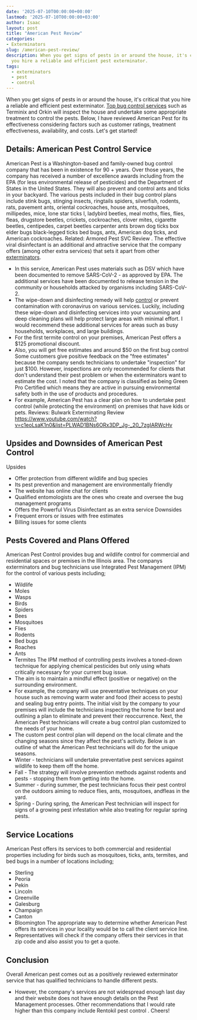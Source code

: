 ```yaml
---
date: '2025-07-10T00:00:00+00:00'
lastmod: '2025-07-10T00:00:00+03:00'
author: Isaac
layout: post
title: "American Pest Review"
categories:
- Exterminators
slug: /american-pest-review/
description: When you get signs of pests in or around the house, it's critical that
  you hire a reliable and efficient pest exterminator.
tags: 
  - exterminators
  - pest
  - control
---
```

When you get signs of pests in or around the house, it's critical that you hire a reliable and efficient pest exterminator.
[Top bug control services](https://pestpolicy.com/pest-control-near-me/)
such as
Terminix
and
Orkin
will inspect the house and undertake some appropriate treatment to control the pests.
Below, I have reviewed American Pest for its effectiveness considering factors such as customer ratings, treatment effectiveness, availability, and costs.
Let's get started!
## Details: American Pest Control Service
American Pest is a Washington-based and family-owned bug control company that has been in existence for 90 + years.
Over those years, the company has received a number of excellence awards including from the EPA (for less environmental release of pesticides) and the Department of States in the United States.
They will also prevent and control ants and ticks in your backyard.
The various pests included in their bug control plans include stink bugs, stinging insects, ringtails spiders, silverfish, rodents, rats, pavement ants, oriental cockroaches, house ants, mosquitoes, millipedes, mice, lone star ticks l, ladybird beetles, meal moths, flies, flies, fleas, drugstore beetles, crickets, cockroaches, clover mites, cigarette beetles, centipedes, carpet beetles carpenter ants brown dog ticks box elder bugs black-legged ticks bed bugs, ants, American dog ticks, and American cockroaches.
Related:
Armored Pest SVC Review
.
The effective viral disinfectant is an additional and attractive service that the company offers (among other extra services) that sets it apart from other [exterminators](/posts/pest-control-near-me/).
- In this service, American Pest uses materials such as DSV which have been documented to remove SARS-CoV-2 - as approved by EPA.
The additional services have been documented to release tension in the community or households attacked by organisms including SARS-CoV-2.
- The wipe-down and disinfecting remedy will help [control](/posts/southern-pest-control-review/) or prevent contamination with coronavirus on various services.
Luckily, including these wipe-down and disinfecting services into your vacuuming and deep cleaning plans will help protect large areas with minimal effort.
I would recommend these additional services for areas such as busy households, workplaces, and large buildings.
- For the first termite control on your premises, American Pest offers a $125 promotional discount.
- Also, you will get free estimates and around $50 on the first bug control
Some customers give positive feedback on the "free estimates" because the company sends technicians to undertake "inspection" for just $100.
However, inspections are only recommended for clients that don't understand their pest problem or when the exterminators want to estimate the cost.
I noted that the company is classified as being Green Pro Certified which means they are active in pursuing environmental safety both in the use of products and procedures.
- For example, American Pest has a clear plan on how to undertake pest control (while protecting the environment) on premises that have kids or pets.
Reviews:
Bulwark Exterminating Review
https://www.youtube.com/watch?v=c1eoLsaK1n0&list=PLWAD1BNs6ORx3DP_Jg-_20_7zgIARWcHv
## Upsides and Downsides of American Pest Control
Upsides
- Offer protection from different wildlife and bug species
- Its pest prevention and management are environmentally friendly
- The website has online chat for clients
- Qualified entomologists are the ones who create and oversee the bug management programs
- Offers the Powerful Virus Disinfectant as an extra service
Downsides
- Frequent errors or issues with free estimates
- Billing issues for some clients
## Pests Covered and Plans Offered
American Pest Control provides bug and wildlife control for commercial and residential spaces or premises in the Illinois area.
The companys exterminators and bug technicians use Integrated Pest Management (IPM) for the control of various pests including;
- Wildlife
- Moles
- Wasps
- Birds
- Spiders
- Bees
- Mosquitoes
- Flies
- Rodents
- Bed bugs
- Roaches
- Ants
- Termites
The IPM method of controlling pests involves a toned-down technique for applying chemical pesticides but only using whats critically necessary for your current bug issue.
- The aim is to maintain a mindful effect (positive or negative) on the surrounding environment.
- For example, the company will use preventative techniques on your house such as removing warm water and food (their access to pests) and sealing bug entry points.
The initial visit by the company to your premises will include the technicians inspecting the home for best and outlining a plan to eliminate and prevent their reoccurrence.
Next, the American Pest technicians will create a bug control plan customized to the needs of your home.
- The custom pest control plan will depend on the local climate and the changing seasons since they affect the pest's activity.
Below is an outline of what the American Pest technicians will do for the unique seasons.
- Winter - technicians will undertake preventative pest services against wildlife to keep them off the home.
- Fall - The strategy will involve prevention methods against rodents and pests - stopping them from getting into the home.
- Summer - during summer, the pest technicians focus their pest control on the outdoors aiming to reduce flies, ants, mosquitoes, andfleas in the yard.
- Spring - During spring, the American Pest technician will inspect for signs of a growing pest infestation while also treating for regular spring pests.
## Service Locations
American Pest offers its services to both commercial and residential properties including for birds such as mosquitoes, ticks, ants, termites, and bed bugs in a number of locations including;
- Sterling
- Peoria
- Pekin
- Lincoln
- Greenville
- Galesburg
- Champaign
- Canton
- Bloomington
The appropriate way to determine whether American Pest offers its services in your locality would be to call the client service line.
- Representatives will check if the company offers their services in that zip code and also assist you to get a quote.
## Conclusion
Overall American pest comes out as a positively reviewed exterminator service that has qualified technicians to handle different pests.
- However, the company's services are not widespread enough last day and their website does not have enough details on the Pest Management processes.
Other recommendations that I would rate higher than this company include
Rentokil pest control
.
Cheers!
